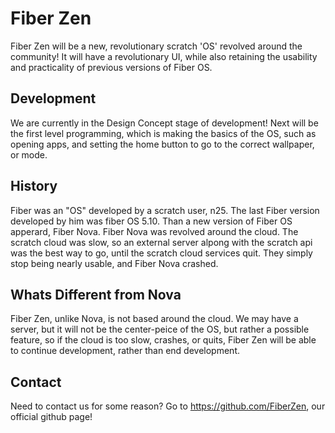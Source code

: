 # Fiber Zen
Fiber Zen will be a new, revolutionary scratch 'OS' revolved around the community! It will have a revolutionary UI, while also retaining the usability and practicality of previous versions of Fiber OS.

## Development
We are currently in the Design Concept stage of development! Next will be the first level programming, which is making the basics of the OS, such as opening apps, and setting the home button to go to the correct wallpaper, or mode.

## History
Fiber was an "OS" developed by a scratch user, n25. The last Fiber version developed by him was fiber OS 5.10. Than a new version of Fiber OS apperard, Fiber Nova. Fiber Nova was revolved around the cloud. The scratch cloud was slow, so an external server alpong with the scratch api was the best way to go, until the scratch cloud services quit. They simply stop being nearly usable, and Fiber Nova crashed. 


## Whats Different from Nova
Fiber Zen, unlike Nova, is not based around the cloud. We may have a server, but it will not be the center-peice of the OS, but rather a possible feature, so if the cloud is too slow, crashes, or quits, Fiber Zen will be able to continue development, rather than end development.


## Contact
Need to contact us for some reason? Go to https://github.com/FiberZen, our official github page!
